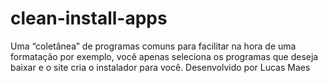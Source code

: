 # clean-install-apps
Uma “coletânea” de programas comuns para facilitar na hora de uma formatação por exemplo, você apenas seleciona os programas que deseja baixar e o site cria o instalador para você. Desenvolvido por Lucas Maes
